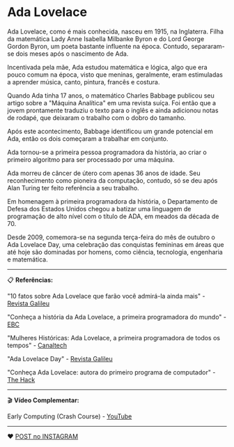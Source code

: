 # Ada Lovelace

Ada Lovelace, como é mais conhecida, nasceu em 1915, na Inglaterra. Filha da matemática Lady Anne Isabella Milbanke Byron e do Lord George Gordon Byron, um poeta bastante influente na época. Contudo, separaram-se dois meses após o nascimento de Ada.

Incentivada pela mãe, Ada estudou matemática e lógica, algo que era pouco comum na época, visto que meninas, geralmente, eram estimuladas a aprender música, canto, pintura, francês e costura.

Quando Ada tinha 17 anos, o matemático Charles Babbage publicou seu artigo sobre a "Máquina Analítica" em uma revista suíça. Foi então que a jovem prontamente traduziu o texto para o inglês e ainda adicionou notas de rodapé, que deixaram o trabalho com o dobro do tamanho.

Após este acontecimento, Babbage identificou um grande potencial em Ada, então os dois começaram a trabalhar em conjunto.

Ada tornou-se a primeira pessoa programadora da história, ao criar o primeiro algoritmo para ser processado por uma máquina.

Ada morreu de câncer de útero com apenas 36 anos de idade. Seu reconhecimento como pioneira da computação, contudo, só se deu após Alan Turing ter feito referência a seu trabalho.

Em homenagem à primeira programadora da história, o Departamento de Defesa dos Estados Unidos chegou a batizar uma linguagem de programação de alto nível com o título de ADA, em meados da década de 70.

Desde 2009, comemora-se na segunda terça-feira do mês de outubro o Ada Lovelace Day, uma celebração das conquistas femininas em áreas que até hoje são dominadas por homens, como ciência, tecnologia, engenharia e matemática.

---

📋 **Referências:**

"10 fatos sobre Ada Lovelace que farão você admirá-la ainda mais" - [Revista Galileu](https://revistagalileu.globo.com/Sociedade/Curiosidade/noticia/2018/02/10-fatos-sobre-ada-lovelace-que-farao-voce-admira-la-ainda-mais.html)

"Conheça a história da Ada Lovelace, a primeira programadora do mundo" - [EBC](https://memoria.ebc.com.br/tecnologia/2015/03/conheca-historia-da-ada-lovelace-primeira-programadora-do-mundo)

"Mulheres Históricas: Ada Lovelace, a primeira programadora de todos os tempos" - [Canaltech](https://canaltech.com.br/curiosidades/mulheres-historicas-ada-lovelace-a-primeira-programadora-de-todos-os-tempos-71395/)

"Ada Lovelace Day" - [Revista Galileu](https://revistagalileu.globo.com/Caminhos-para-o-futuro/Desenvolvimento/noticia/2016/10/ada-lovelace-day.html)

"Conheça Ada Lovelace: autora do primeiro programa de computador" - [The Hack](https://thehack.com.br/conheca-ada-lovelace-matematica-do-seculo-xix-autora-do-primeiro-programa-de-computador/)

---

🎬 **Vídeo Complementar:**

Early Computing (Crash Course) - [YouTube](https://www.youtube.com/watch?v=O5nskjZ_GoI)

---

:heart: [POST no INSTAGRAM](https://www.instagram.com/p/CU1Kjr9skpv/)
